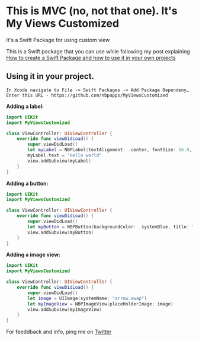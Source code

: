 # This is MVC (no, not that one). It's My Views Customized
It's a Swift Package for using custom view

This is a Swift package that you can use while following my post explaining [How to create a Swift Package and how to use it in your own projects](https://medium.com/@nivbp/using-swift-package-manager-eecc4a57c0ca)


## Using it in your project.
```
In Xcode navigate to File -> Swift Packages -> Add Package Dependeny…
Enter this URL - https://github.com/nbpapps/MyViewsCustomized
```

**Adding a label:**
```swift
import UIKit
import MyViewsCustomized

class ViewController: UIViewController {
    override func viewDidLoad() {
        super.viewDidLoad()
        let myLabel = NBPLabel(textAlignment: .center, fontSize: 16.0, weight: .bold, color: .cyan)
        myLabel.text = "Hello world"
        view.addSubview(myLabel)
    }
}
```

**Adding a button:**
```swift
import UIKit
import MyViewsCustomized

class ViewController: UIViewController {
    override func viewDidLoad() {
        super.viewDidLoad()
        let myButton = NBPButton(backgroundColor: .systemBlue, title: "Press me")
        view.addSubview(myButton)
    }
}
```

**Adding a image view:**
```swift
import UIKit
import MyViewsCustomized

class ViewController: UIViewController {
    override func viewDidLoad() {
        super.viewDidLoad()
        let image = UIImage(systemName: "arrow.swap")
        let myImageView = NBPImageView(placeHolderImage: image)
        view.addSubview(myImageView)
    }
}
```

For feeddback and info, ping me on [Twitter](https://twitter.com/nbpapps)
